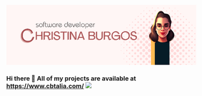 

![alt text](https://github.com/christinabrgs/christinabrgs/blob/main/Christina%20Burgos.png?raw=true)

### Hi there 👋 All of my projects are available at https://www.cbtalia.com/ <img src="https://media.giphy.com/media/oHoASEzW8HppPux0Si/giphy.gif" width="60px">


<!--
**christinabrgs/christinabrgs** is a ✨ _special_ ✨ repository because its `README.md` (this file) appears on your GitHub profile.

Here are some ideas to get you started:

- 🔭 I’m currently working on ...
- 🌱 I’m currently learning ...
- 👯 I’m looking to collaborate on ...
- 🤔 I’m looking for help with ...
- 💬 Ask me about ...
- 📫 How to reach me: ...
- 😄 Pronouns: ...
- ⚡ Fun fact: ...
-->
